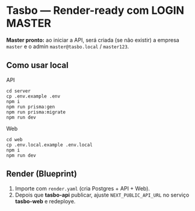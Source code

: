 # Tasbo — Render-ready com LOGIN MASTER
**Master pronto:** ao iniciar a API, será criada (se não existir) a empresa `master` e o admin `master@tasbo.local` / `master123`.

## Como usar local
API
```
cd server
cp .env.example .env
npm i
npm run prisma:gen
npm run prisma:migrate
npm run dev
```
Web
```
cd web
cp .env.local.example .env.local
npm i
npm run dev
```

## Render (Blueprint)
1) Importe com `render.yaml` (cria Postgres + API + Web).
2) Depois que **tasbo-api** publicar, ajuste `NEXT_PUBLIC_API_URL` no serviço **tasbo-web** e redeploye.
